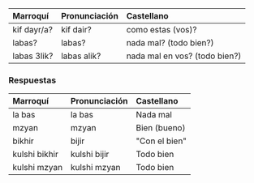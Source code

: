 | Marroquí    | Pronunciación | Castellano                    |
|:------------|:--------------|:------------------------------|
| kif dayr/a? | kif dair?     | como estas (vos)?             |
| labas?      | labas?        | nada mal? (todo bien?)        |
| labas 3lik? | labas alik?   | nada mal en vos? (todo bien?) |


### Respuestas

| Marroquí      | Pronunciación | Castellano    |
|:--------------|:--------------|:--------------|
| la bas        | la bas        | Nada mal      |
| mzyan         | mzyan         | Bien (bueno)  |
| bikhir        | bijir         | "Con el bien" |
| kulshi bikhir | kulshi bijir  | Todo bien     |
| kulshi mzyan  | kulshi mzyan  | Todo bien     |

